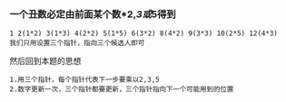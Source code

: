 ### 一个丑数必定由前面某个数*2,*3或*5得到
```
1 2(1*2) 3(1*3) 4(2*2) 5(1*5) 6(3*2) 8(4*2) 9(3*3) 10(2*5) 12(4*3)
我们只用设置三个指针，指向三个候选人即可
```
然后回到本题的思想
```
1.用三个指针，每个指针代表下一步要乘以2,3,5
2.数字更新一次，三个指针都要更新，三个指针指向下一个可能用到的位置
```

